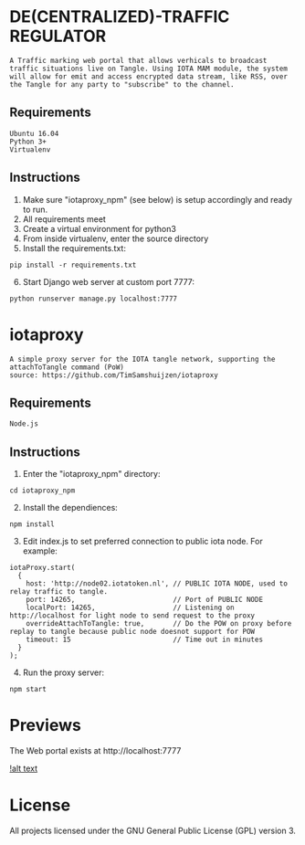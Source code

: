 # DE(CENTRALIZED)-TRAFFIC REGULATOR
	A Traffic marking web portal that allows verhicals to broadcast traffic situations live on Tangle. Using IOTA MAM module, the system will allow for emit and access encrypted data stream, like RSS, over the Tangle for any party to "subscribe" to the channel.


## Requirements
	Ubuntu 16.04
	Python 3+
	Virtualenv

## Instructions
1. Make sure "iotaproxy_npm" (see below) is setup accordingly and ready to run.
2. All requirements meet
3. Create a virtual environment for python3
4. From inside virtualenv, enter the source directory
5. Install the requirements.txt:
```
pip install -r requirements.txt
```
6. Start Django web server at custom port 7777:
```
python runserver manage.py localhost:7777
```

# iotaproxy
	A simple proxy server for the IOTA tangle network, supporting the attachToTangle command (PoW)
	source: https://github.com/TimSamshuijzen/iotaproxy

## Requirements
	Node.js

## Instructions
1. Enter the "iotaproxy_npm" directory:
```
cd iotaproxy_npm
```
2. Install the dependiences:
```
npm install
```
3. Edit index.js to set preferred connection to public iota node. For example:
```
iotaProxy.start(
  {
    host: 'http://node02.iotatoken.nl', // PUBLIC IOTA NODE, used to relay traffic to tangle.
    port: 14265,						// Port of PUBLIC NODE
    localPort: 14265,					// Listening on http://localhost for light node to send request to the proxy
    overrideAttachToTangle: true,		// Do the POW on proxy before replay to tangle because public node doesnot support for POW
    timeout: 15							// Time out in minutes
  }
);
```
4. Run the proxy server:
```
npm start
```

# Previews
The Web portal exists at http://localhost:7777

[!alt text](https://raw.githubusercontent.com/benuha/IOTA-DeTraffic-regulator/master/images/iota_traffic_regulator_2.png)


# License
All projects licensed under the GNU General Public License (GPL) version 3.
